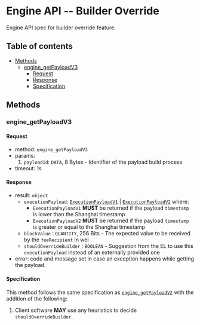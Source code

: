 # Engine API -- Builder Override

Engine API spec for builder override feature.

## Table of contents

<!-- START doctoc generated TOC please keep comment here to allow auto update -->
<!-- DON'T EDIT THIS SECTION, INSTEAD RE-RUN doctoc TO UPDATE -->

- [Methods](#methods)
  - [engine_getPayloadV3](#engine_getpayloadv3)
    - [Request](#request)
    - [Response](#response)
    - [Specification](#specification)

<!-- END doctoc generated TOC please keep comment here to allow auto update -->

## Methods

### engine_getPayloadV3

#### Request

* method: `engine_getPayloadV3`
* params:
  1. `payloadId`: `DATA`, 8 Bytes - Identifier of the payload build process
* timeout: 1s

#### Response

* result: `object`
  - `executionPayload`: [`ExecutionPayloadV1`](./paris.md#ExecutionPayloadV1) | [`ExecutionPayloadV2`](#./shanghai.md#ExecutionPayloadV2) where:
      - `ExecutionPayloadV1` **MUST** be returned if the payload `timestamp` is lower than the Shanghai timestamp
      - `ExecutionPayloadV2` **MUST** be returned if the payload `timestamp` is greater or equal to the Shanghai timestamp
  - `blockValue` : `QUANTITY`, 256 Bits - The expected value to be received by the `feeRecipient` in wei
  - `shouldOverrideBuilder` : `BOOLEAN` - Suggestion from the EL to use this `executionPayload` instead of an externally provided one
* error: code and message set in case an exception happens while getting the payload.

#### Specification

This method follows the same specification as [`engine_getPayloadV2`](./shanghai.md#engine_getpayloadv2) with the addition of the following:

  1. Client software **MAY** use any heuristics to decide `shouldOverrideBuilder`.
